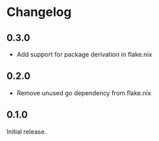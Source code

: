 # Changelog

## 0.3.0

- Add support for package derivation in flake.nix

## 0.2.0

- Remove unused go dependency from flake.nix

## 0.1.0

Initial release.
